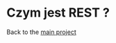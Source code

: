 # Czym jest REST ?





Back to the [ main project ](https://github.com/jszlenk/Rest-Tasks-Application)